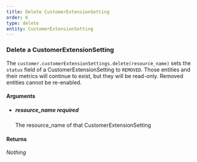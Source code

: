 ```yaml
---
title: Delete CustomerExtensionSetting 
order: 6
type: delete
entity: CustomerExtensionSetting 
---
```


### Delete a CustomerExtensionSetting 

The `customer.customerExtensionSettings.delete(resource_name)` sets the `status` field of a CustomerExtensionSetting to `REMOVED`. Those entities and their metrics will continue to exist, but they will be read-only. Removed entities cannot be re-enabled.


#### Arguments

- ##### resource_name *required*
    The resource_name of that CustomerExtensionSetting


#### Returns

_Nothing_
